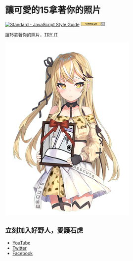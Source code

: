 # 讓可愛的15拿著你的照片

[![Standard - JavaScript Style Guide](https://img.shields.io/badge/code_style-standard-brightgreen.svg)](https://standardjs.com/)
[![Vanilla JS](/readme-img/button.png)](http://vanilla-js.com/)

讓15拿著你的照片，[TRY IT](https://softwaresing.github.io/let-15-carry-your-picture/)

![preview](/readme-img/15-preview.png)

## 立刻加入好野人，愛護石虎

- [YouTube](https://www.youtube.com/channel/UC_UqaRNrLcaL4fp2IAPV0OQ)
- [Twitter](https://twitter.com/no15_rescute/)
- [Facebook](https://www.facebook.com/RESCUTE119/)
